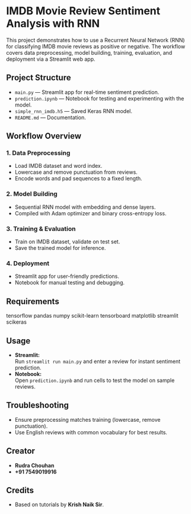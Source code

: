 # IMDB Movie Review Sentiment Analysis with RNN

This project demonstrates how to use a Recurrent Neural Network (RNN) for classifying IMDB movie reviews as positive or negative. The workflow covers data preprocessing, model building, training, evaluation, and deployment via a Streamlit web app.

## Project Structure

- `main.py` — Streamlit app for real-time sentiment prediction.
- `prediction.ipynb` — Notebook for testing and experimenting with the model.
- `simple_rnn_imdb.h5` — Saved Keras RNN model.
- `README.md` — Documentation.

## Workflow Overview

### 1. Data Preprocessing

- Load IMDB dataset and word index.
- Lowercase and remove punctuation from reviews.
- Encode words and pad sequences to a fixed length.

### 2. Model Building

- Sequential RNN model with embedding and dense layers.
- Compiled with Adam optimizer and binary cross-entropy loss.

### 3. Training & Evaluation

- Train on IMDB dataset, validate on test set.
- Save the trained model for inference.

### 4. Deployment

- Streamlit app for user-friendly predictions.
- Notebook for manual testing and debugging.

## Requirements

tensorflow
pandas
numpy
scikit-learn
tensorboard
matplotlib
streamlit
scikeras

## Usage

- **Streamlit:**  
  Run `streamlit run main.py` and enter a review for instant sentiment prediction.
- **Notebook:**  
  Open `prediction.ipynb` and run cells to test the model on sample reviews.

## Troubleshooting

- Ensure preprocessing matches training (lowercase, remove punctuation).
- Use English reviews with common vocabulary for best results.

## Creator

- **Rudra Chouhan**
- **+91 7549019916**

## Credits

- Based on tutorials by **Krish Naik Sir**.
